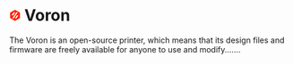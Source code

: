 # <img width="4%" src="img/Voron_logo.png?raw=true" alt="Klipper tutorial 3d printer" title="Klipper tutorial 3d printer" > Voron

The Voron is an open-source printer, which means that its design files and firmware are freely available for anyone to use and modify.......
